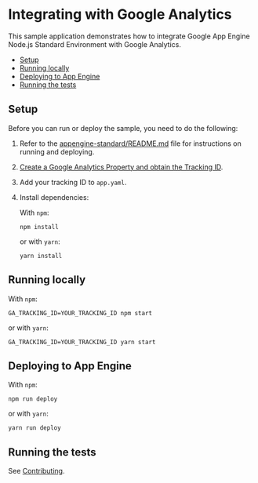 # Integrating with Google Analytics

This sample application demonstrates how to integrate Google App Engine Node.js
Standard Environment with Google Analytics.

* [Setup](#setup)
* [Running locally](#running-locally)
* [Deploying to App Engine](#deploying-to-app-engine)
* [Running the tests](#running-the-tests)

## Setup

Before you can run or deploy the sample, you need to do the following:

1.  Refer to the [appengine-standard/README.md][readme] file for instructions on
    running and deploying.
1.  [Create a Google Analytics Property and obtain the Tracking ID][tracking].
1.  Add your tracking ID to `app.yaml`.
1.  Install dependencies:

    With `npm`:

        npm install

    or with `yarn`:

        yarn install

## Running locally

With `npm`:

    GA_TRACKING_ID=YOUR_TRACKING_ID npm start

or with `yarn`:

    GA_TRACKING_ID=YOUR_TRACKING_ID yarn start

## Deploying to App Engine

With `npm`:

    npm run deploy

or with `yarn`:

    yarn run deploy

## Running the tests

See [Contributing][contributing].

[readme]: ../README.md
[tracking]: https://support.google.com/analytics/answer/1042508
[contributing]: https://github.com/GoogleCloudPlatform/nodejs-docs-samples/blob/master/CONTRIBUTING.md
